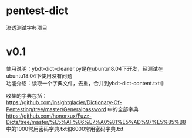 # pentest-dict
渗透测试字典项目

# v0.1
使用说明：ybdt-dict-cleaner.py是在ubuntu18.04下开发，经测试在ubuntu18.04下使用没有问题  
功能介绍：读取一个字典文件，去重，合并到ybdt-dict-content.txt中

收集的字典包括：  
https://github.com/insightglacier/Dictionary-Of-Pentesting/tree/master/Generalpassword 中的全部字典  
https://github.com/honorxux/Fuzz-Dicts/tree/master/%E5%AF%86%E7%A0%81%E5%AD%97%E5%85%B8 中的1000常用密码字典.txt和6000常用密码字典.txt

